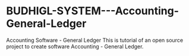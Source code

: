 # BUDHIGL-SYSTEM---Accounting-General-Ledger
Accounting Software - General Ledger
This is tutorial of an open source project to create software Accounting - General Ledger. 
